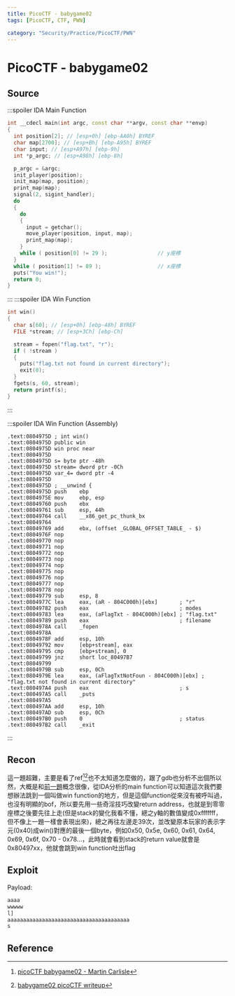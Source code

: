 ```yaml
---
title: PicoCTF - babygame02
tags: [PicoCTF, CTF, PWN]

category: "Security/Practice/PicoCTF/PWN"
---
```


# PicoCTF - babygame02
<!-- more -->

## Source
:::spoiler IDA Main Function
```cpp
int __cdecl main(int argc, const char **argv, const char **envp)
{
  int position[2]; // [esp+0h] [ebp-AA0h] BYREF
  char map[2700]; // [esp+Bh] [ebp-A95h] BYREF
  char input; // [esp+A97h] [ebp-9h]
  int *p_argc; // [esp+A98h] [ebp-8h]

  p_argc = &argc;
  init_player(position);
  init_map(map, position);
  print_map(map);
  signal(2, sigint_handler);
  do
  {
    do
    {
      input = getchar();
      move_player(position, input, map);
      print_map(map);
    }
    while ( position[0] != 29 );                // y座標
  }
  while ( position[1] != 89 );                  // x座標
  puts("You win!");
  return 0;
}
```
:::
:::spoiler IDA Win Function
```cpp
int win()
{
  char s[60]; // [esp+0h] [ebp-48h] BYREF
  FILE *stream; // [esp+3Ch] [ebp-Ch]

  stream = fopen("flag.txt", "r");
  if ( !stream )
  {
    puts("flag.txt not found in current directory");
    exit(0);
  }
  fgets(s, 60, stream);
  return printf(s);
}
```
:::

:::spoiler IDA Win Function (Assembly)
```assembly
.text:0804975D ; int win()
.text:0804975D public win
.text:0804975D win proc near
.text:0804975D
.text:0804975D s= byte ptr -48h
.text:0804975D stream= dword ptr -0Ch
.text:0804975D var_4= dword ptr -4
.text:0804975D
.text:0804975D ; __unwind {
.text:0804975D push    ebp
.text:0804975E mov     ebp, esp
.text:08049760 push    ebx
.text:08049761 sub     esp, 44h
.text:08049764 call    __x86_get_pc_thunk_bx
.text:08049764
.text:08049769 add     ebx, (offset _GLOBAL_OFFSET_TABLE_ - $)
.text:0804976F nop
.text:08049770 nop
.text:08049771 nop
.text:08049772 nop
.text:08049773 nop
.text:08049774 nop
.text:08049775 nop
.text:08049776 nop
.text:08049777 nop
.text:08049778 nop
.text:08049779 sub     esp, 8
.text:0804977C lea     eax, (aR - 804C000h)[ebx]       ; "r"
.text:08049782 push    eax                             ; modes
.text:08049783 lea     eax, (aFlagTxt - 804C000h)[ebx] ; "flag.txt"
.text:08049789 push    eax                             ; filename
.text:0804978A call    _fopen
.text:0804978A
.text:0804978F add     esp, 10h
.text:08049792 mov     [ebp+stream], eax
.text:08049795 cmp     [ebp+stream], 0
.text:08049799 jnz     short loc_80497B7
.text:08049799
.text:0804979B sub     esp, 0Ch
.text:0804979E lea     eax, (aFlagTxtNotFoun - 804C000h)[ebx] ; "flag.txt not found in current directory"
.text:080497A4 push    eax                             ; s
.text:080497A5 call    _puts
.text:080497A5
.text:080497AA add     esp, 10h
.text:080497AD sub     esp, 0Ch
.text:080497B0 push    0                               ; status
.text:080497B2 call    _exit
```
:::

## Recon
這一題超難，主要是看了ref[^babygame02_martin_wp][^babygame02_ryan_wp]也不太知道怎麼做的，跟了gdb也分析不出個所以然，大概是和[前一題](https://hackmd.io/@SBK6401/rytbWvp5h)概念很像，從IDA分析的main function可以知道這次我們要想辦法跳到一個叫做win function的地方，但是這個function從來沒有被呼叫過，也沒有明顯的bof，所以要先用一些奇淫技巧改變return address，也就是到零零座標之後要先往上走(但是stack的變化我看不懂，總之y軸的數值變成0xfffffff，但不像上一題一樣會表現出來)，總之再往左邊走39次，並改變原本玩家的表示字元(0x40)成win()對應的最後一個byte，例如0x50, 0x5e, 0x60, 0x61, 0x64, 0x69, 0x6f, 0x70 - 0x78...，此時就會看到stack的return value就會是0x80497xx，他就會跳到win function吐出flag

## Exploit
Payload:
```bash
aaaa
wwwww
l]
aaaaaaaaaaaaaaaaaaaaaaaaaaaaaaaaaaaaaaa
s
```

## Reference
[^babygame02_martin_wp]:[ picoCTF babygame02 - Martin Carlisle](https://youtu.be/y2E9fGfV6sI)
[^babygame02_ryan_wp]:[babygame02 picoCTF writeup](https://blog.ry4n.org/babygame02-picoctf-writeup-6bf57b54f7b3)